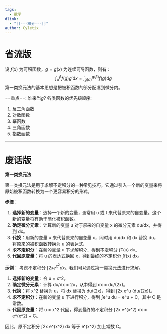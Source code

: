 ```yaml
---
tags: 
  - 数学
dlink:
  - "[[---积分---]]"
author: Cyletix
---
```

# 省流版
设 $f(x)$ 为可积函数，$g=g(x)$ 为连续可导函数，则有：
$$
\int^\beta_\alpha f(g)g'\mathrm{d}x = \int^{g(\beta)}_{g(\alpha)} f(g)\mathrm{d}g
$$
第一类换元法的基本思想是把被积函数的部分配凑到微分内。


==重点==: 谁来当$g$? 各类函数的优先级顺序: 
1. 反三角函数
2. 对数函数
3. 幂函数
4. 三角函数
5. 指数函数



---
# 废话版
**第一类换元法**

第一类换元法是用于求解不定积分的一种常见技巧。它通过引入一个新的变量来将原始被积函数转换为一个更容易积分的形式。

**步骤**：
1. **选择新的变量**：选择一个新的变量，通常用 u 或 t 来代替原来的自变量。这个新的变量将有助于简化被积函数。
2. **确定微分元素**：计算新的变量 u 对于原来的自变量 x 的微分元素 du/dx，并得到 dx。
3. **代换**：用新的变量 u 来代替原来的自变量 x，同时用 du/dx 和 dx 替换 du，将原来的被积函数转换为 u 的表达式。
4. **求不定积分**：在新的变量 u 下求解积分，得到不定积分 ∫F(u) du。
5. **代回原变量**：将 u 的表达式换回 x，得到最终的不定积分 ∫f(x) dx。

**示例**：
考虑不定积分 $∫2x e^{x^2} dx$。我们可以通过第一类换元法进行求解。
1. **选择新的变量**：令 u = x^2。
2. **确定微分元素**：计算 du/dx = 2x，从中得到 dx = du/(2x)。
3. **代换**：将 x^2 替换为 u，将 dx 替换为 du/(2x)，得到 ∫2x e^u (du/(2x))。
4. **求不定积分**：在新的变量 u 下进行积分，得到 ∫e^u du = e^u + C，其中 C 是常数。
5. **代回原变量**：将 u = x^2 代回，得到最终的不定积分 ∫2x e^(x^2) dx = e^(x^2) + C。

因此，原不定积分 ∫2x e^(x^2) dx 等于 e^(x^2) 加上常数 C。
